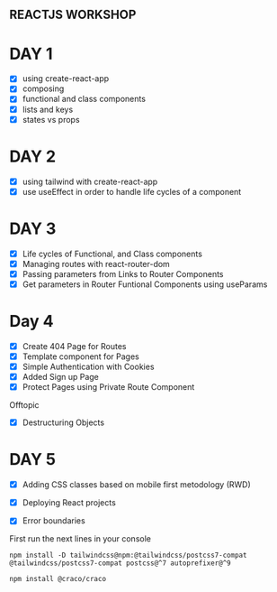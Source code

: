 ## REACTJS WORKSHOP 

# DAY 1 

- [x] using create-react-app
- [x] composing
- [x] functional and class components
- [x] lists and keys
- [x] states vs props

# DAY 2 

- [x] using tailwind with create-react-app
- [x] use useEffect in order to handle life cycles of a component

# DAY 3
- [x] Life cycles of Functional, and Class components
- [x] Managing routes with react-router-dom
- [x] Passing parameters from Links to Router Components
- [x] Get parameters in Router Funtional Components using useParams

# Day 4

- [x] Create 404 Page for Routes
- [x] Template component for Pages
- [x] Simple Authentication with Cookies
- [x] Added Sign up Page
- [x] Protect Pages using Private Route Component

Offtopic 
- [x] Destructuring Objects

# DAY 5
- [x] Adding CSS classes based on mobile first metodology (RWD)
- [x] Deploying React projects
- [x] Error boundaries


First run the next lines in your console
```
npm install -D tailwindcss@npm:@tailwindcss/postcss7-compat @tailwindcss/postcss7-compat postcss@^7 autoprefixer@^9

npm install @craco/craco
```